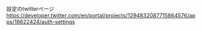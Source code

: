 設定のtwitterページ
https://developer.twitter.com/en/portal/projects/1294832087715864576/apps/18622424/auth-settings